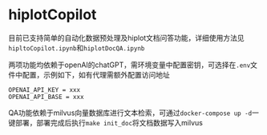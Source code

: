 # hiplotCopilot

目前已支持简单的自动化数据预处理及hiplot文档问答功能，详细使用方法见`hipltoCopilot.ipynb`和`hiplotDocQA.ipynb`

两项功能均依赖于openAI的chatGPT，需环境变量中配置密钥，可选择在`.env`文件中配置，示例如下，如有代理需额外配置访问地址

```
OPENAI_API_KEY = xxx
OPENAI_API_BASE = xxx
```

QA功能依赖于milvus向量数据库进行文本检索，可通过`docker-compose up -d`一键部署，部署完成后执行`make init_doc`将文档数据写入milvus
